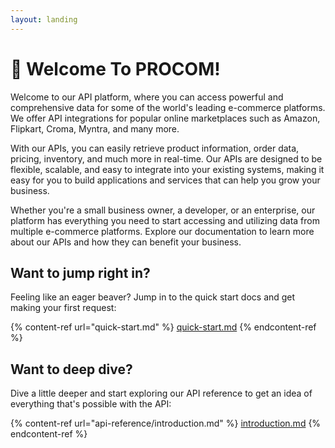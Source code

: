 ```yaml
---
layout: landing
---
```


# 🥳 Welcome To  PROCOM!

Welcome to our API platform, where you can access powerful and comprehensive data for some of the world's leading e-commerce platforms. We offer API integrations for popular online marketplaces such as Amazon, Flipkart, Croma, Myntra, and many more.

With our APIs, you can easily retrieve product information, order data, pricing, inventory, and much more in real-time. Our APIs are designed to be flexible, scalable, and easy to integrate into your existing systems, making it easy for you to build applications and services that can help you grow your business.

Whether you're a small business owner, a developer, or an enterprise, our platform has everything you need to start accessing and utilizing data from multiple e-commerce platforms. Explore our documentation to learn more about our APIs and how they can benefit your business.

## Want to jump right in?

Feeling like an eager beaver? Jump in to the quick start docs and get making your first request:

{% content-ref url="quick-start.md" %}
[quick-start.md](quick-start.md)
{% endcontent-ref %}

## Want to deep dive?

Dive a little deeper and start exploring our API reference to get an idea of everything that's possible with the API:

{% content-ref url="api-reference/introduction.md" %}
[introduction.md](api-reference/introduction.md)
{% endcontent-ref %}
